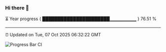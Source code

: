 ### Hi there 👋

⏳ Year progress { ██████████████████████▁▁▁▁▁▁▁▁ } 76.51 %

---

⏰ Updated on Tue, 07 Oct 2025 06:32:22 GMT

![Progress Bar CI](https://github.com/liununu/liununu/workflows/Progress%20Bar%20CI/badge.svg)

